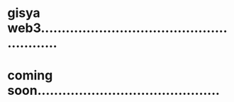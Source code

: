 # gisya web3.........................................................
# coming soon............................................
